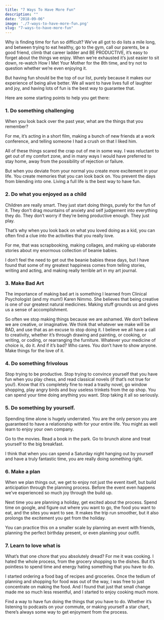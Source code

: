 ```yaml
---
title: "7 Ways To Have More Fun"
description: ""
date: "2018-09-06"
image: './7-ways-to-have-more-fun.png'
slug: "7-ways-to-have-more-fun"
---
```


Why is finding time for fun so difficult? We’ve all got to do lists a mile long, and between trying to eat healthy, go to the gym, call our parents, be a good friend, climb that career ladder and BE PRODUCTIVE, it’s easy to forget about the things we enjoy. When we’re exhausted it’s just easier to sit down, re-watch How I Met Your Mother for the 8th time, and try not to question whether we’re even enjoying it.

But having fun should be the top of our list, purely because it makes our experience of being alive better. We all want to have lives full of laughter and joy, and having lots of fun is the best way to guarantee that.

Here are some starting points to help you get there:

<h3>1. Do something challenging</h3>

When you look back over the past year, what are the things that you remember?

 For me, it’s acting in a short film, making a bunch of new friends at a work conference, and telling someone I had a crush on that I liked him.

All of these things scared the crap out of me in some way. I was reluctant to get out of my comfort zone, and in many ways I would have preferred to stay home, away from the possibility of rejection or failure.

But when you deviate from your normal you create more excitement in your life. You create memories that you can look back on. You prevent the days from blending into one. Living a full life is the best way to have fun.

<h3>2. Do what you enjoyed as a child</h3>

Children are really smart. They just start doing things, purely for the fun of it. They don’t drag mountains of anxiety and self judgement into everything they do. They don’t worry if they’re being productive enough. They just play.

That’s why when you look back on what you loved doing as a kid, you can often find a clue into the activities that you really love.

For me, that was scrapbooking, making collages, and making up elaborate stories about my enormous collection of beanie babies.

I don’t feel the need to get out the beanie babies these days, but I have found that some of my greatest happiness comes from telling stories, writing and acting, and making really terrible art in my art journal.

<h3>3. Make Bad Art </h3>

The importance of making bad art is something I learned from Clinical Psychologist (and my mum!) Karen Nimmo. She believes that being creative is one of our greatest natural medicines.
Making stuff grounds us and gives us a sense of accomplishment.

So often we stop making things because we are ashamed. We don’t believe we are creative, or imaginative. We think that whatever we make will be BAD, and use that as an excuse to stop doing it.
I believe we all have a call to creativity, whether it’s through drawing and painting, or cooking, or writing, or coding, or rearranging the furniture. Whatever your medicine of choice is, do it. And if it’s bad? Who cares. You don’t have to show anyone. Make things for the love of it.

<h3> 4. Do something frivolous </h3>

Stop trying to be productive. Stop trying to convince yourself that you have fun when you play chess, and read classical novels (if that’s not true for you!). Know that it’s completely fine to read a trashy novel, go window shopping, play angry birds and buy useless trinkets from the op shop. You can spend your time doing anything you want. Stop taking it all so seriously.

<h3> 5. Do something by yourself.</h3>

Spending time alone is hugely underrated. You are the only person you are guaranteed to have a relationship with for your entire life. You might as well learn to enjoy your own company.

Go to the movies. Read a book in the park. Go to brunch alone and treat yourself to the big breakfast.

I think that when you can spend a Saturday night hanging out by yourself and have a truly fantastic time, you are really doing something right.

<h3> 6. Make a plan </h3>

When we plan things out, we get to enjoy not just the event itself, but build anticipation through the planning process. Before the event even happens we’ve experienced so much joy through the build up.

Next time you are planning a holiday, get excited about the process. Spend time on google, and figure out where you want to go, the food you want to eat, and the sites you want to see. It makes the trip run smoother, but it also prolongs the excitement you get from the holiday.

You can practice this on a smaller scale by planning an event with friends, planning the perfect birthday present, or even planning your outfit.

<h3> 7. Learn to love what is </h3>

What’s that one chore that you absolutely dread? For me it was cooking. I hated the whole process, from the grocery shopping to the dishes. But it’s pointless to spend time and energy hating something that you have to do.

I started ordering a food bag of recipes and groceries. Once the tedium of planning and shopping for food was out of the way, I was free to just concentrate on making the food. And I found that just that small change made me so much less resentful, and I started to enjoy cooking much more.

Find a way to have fun doing the things that you have to do. Whether it’s listening to podcasts on your commute, or making yourself a star chart, there’s always some way to get enjoyment from the process.
